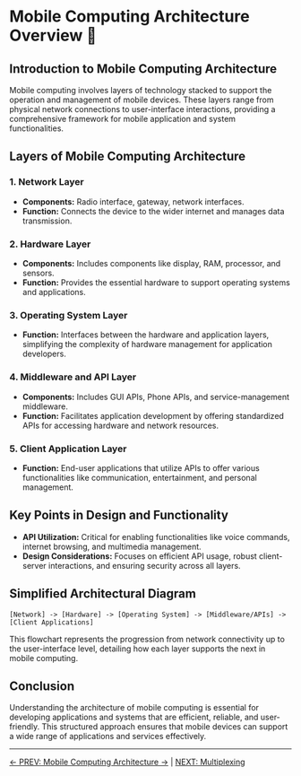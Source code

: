 
# Mobile Computing Architecture Overview 📱

## Introduction to Mobile Computing Architecture

Mobile computing involves layers of technology stacked to support the operation and management of mobile devices. These layers range from physical network connections to user-interface interactions, providing a comprehensive framework for mobile application and system functionalities.

## Layers of Mobile Computing Architecture

### 1. Network Layer
- **Components:** Radio interface, gateway, network interfaces.
- **Function:** Connects the device to the wider internet and manages data transmission.

### 2. Hardware Layer
- **Components:** Includes components like display, RAM, processor, and sensors.
- **Function:** Provides the essential hardware to support operating systems and applications.

### 3. Operating System Layer
- **Function:** Interfaces between the hardware and application layers, simplifying the complexity of hardware management for application developers.

### 4. Middleware and API Layer
- **Components:** Includes GUI APIs, Phone APIs, and service-management middleware.
- **Function:** Facilitates application development by offering standardized APIs for accessing hardware and network resources.

### 5. Client Application Layer
- **Function:** End-user applications that utilize APIs to offer various functionalities like communication, entertainment, and personal management.

## Key Points in Design and Functionality
- **API Utilization:** Critical for enabling functionalities like voice commands, internet browsing, and multimedia management.
- **Design Considerations:** Focuses on efficient API usage, robust client-server interactions, and ensuring security across all layers.

## Simplified Architectural Diagram
```
[Network] -> [Hardware] -> [Operating System] -> [Middleware/APIs] -> [Client Applications]
```
This flowchart represents the progression from network connectivity up to the user-interface level, detailing how each layer supports the next in mobile computing.

## Conclusion
Understanding the architecture of mobile computing is essential for developing applications and systems that are efficient, reliable, and user-friendly. This structured approach ensures that mobile devices can support a wide range of applications and services effectively.

---

[← PREV: Mobile Computing Architecture →](Mobile%20Computing%20Architecture.md) | [NEXT: Multiplexing](Multiplexing.md)
